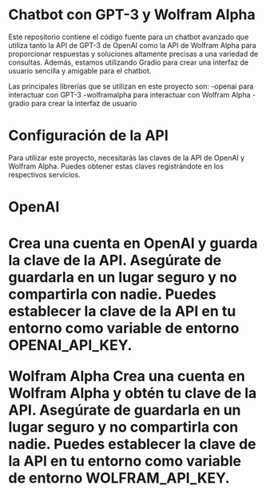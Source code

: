 # Chatbot con GPT-3 y Wolfram Alpha

Este repositorio contiene el código fuente para un chatbot avanzado que utiliza tanto la API de GPT-3 de OpenAI como la API de Wolfram Alpha para proporcionar respuestas y soluciones altamente precisas a una variedad de consultas. Además, estamos utilizando Gradio para crear una interfaz de usuario sencilla y amigable para el chatbot.

Las principales librerías que se utilizan en este proyecto son:
-openai para interactuar con GPT-3
-wolframalpha para interactuar con Wolfram Alpha
-gradio para crear la interfaz de usuario
# Configuración de la API
Para utilizar este proyecto, necesitarás las claves de la API de OpenAI y Wolfram Alpha. Puedes obtener estas claves registrándote en los respectivos servicios.

<h1> OpenAI <h1>
Crea una cuenta en OpenAI y guarda la clave de la API. Asegúrate de guardarla en un lugar seguro y no compartirla con nadie. Puedes establecer la clave de la API en tu entorno como variable de entorno OPENAI_API_KEY.

Wolfram Alpha
Crea una cuenta en Wolfram Alpha y obtén tu clave de la API. Asegúrate de guardarla en un lugar seguro y no compartirla con nadie. Puedes establecer la clave de la API en tu entorno como variable de entorno WOLFRAM_API_KEY.






